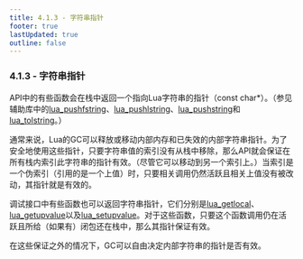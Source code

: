 ```yaml
---
title: 4.1.3 - 字符串指针
footer: true
lastUpdated: true
outline: false
---
```

### 4.1.3 - 字符串指针
API中的有些函数会在栈中返回一个指向Lua字符串的指针（const char*）。（参见辅助库中的[lua_pushfstring](/4.6#lua_pushfstring)、[lua_pushlstring](/4.6#lua_pushlstring)、[lua_pushstring](/4.6#lua_pushstring)和[lua_tolstring](/4.6#lua_tolstring)。）

通常来说，Lua的GC可以释放或移动内部内存和已失效的内部字符串指针。为了安全地使用这些指针，只要字符串值的索引没有从栈中移除，那么API就会保证在所有栈内索引此字符串的指针有效。（尽管它可以移动到另一个索引上。）当索引是一个伪索引（引用的是一个上值）时，只要相关调用仍然活跃且相关上值没有被改动，其指针就是有效的。

调试接口中有些函数也可以返回字符串指针，它们分别是[lua_getlocal](/4.7#lua_getlocal)、[lua_getupvalue](/4.7#lua_getupvalue)以及[lua_setupvalue](/4.7#lua_setupvalue)。对于这些函数，只要这个函数调用仍在活跃且所给（如果有）闭包还在栈中，那么其指针保证有效。

在这些保证之外的情况下，GC可以自由决定内部字符串的指针是否有效。
